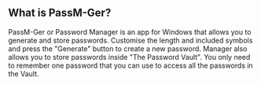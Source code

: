 ## What is PassM-Ger?
PassM-Ger or Password Manager is an app for Windows that allows you to generate and store passwords. Customise the length and included symbols and press the "Generate" button to create a new password. Manager also allows you to store passwords inside "The Password Vault". You only need to remember one password that you can use to access all the passwords in the Vault.
